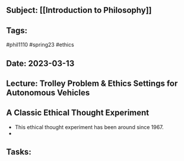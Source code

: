 ## Subject: [[Introduction to Philosophy]]
## Tags:
#phil1110 #spring23 #ethics 
## Date: 2023-03-13
## Lecture: Trolley Problem & Ethics Settings for Autonomous Vehicles

## A Classic Ethical Thought Experiment
- This ethical thought experiment has been around since 1967.
- 

## Tasks: